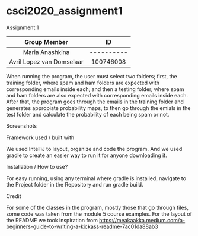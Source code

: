 # csci2020_assignment1
Assignment 1 

| Group Member               | ID         |
|:--------------------------:|:----------:|
| Maria Anashkina            | ---------- |
| Avril Lopez van Domselaar  | 100746008  |

When running the program, the user must select two folders; first, the training folder, where spam and ham folders are expected with corresponding emails inside each; and then a testing folder, where spam and ham folders are also expected with corresponding emails inside each.
After that, the program goes through the emails in the training folder and generates appropiate probability maps, to then go through the emials in the test folder and calculate the probability of each being spam or not.


Screenshots


Framework used / built with

We used IntelliJ to layout, organize and code the program.
And we used gradle to create an easier way to run it for anyone downloading it.

Installation / How to use?

For easy running, using any terminal where gradle is installed, navigate to the Project folder in the Repository and run gradle build.

Credit

For some of the classes in the program, mostly those that go through files, some code was taken from the module 5 course examples.
For the layout of the README we took inspiration from https://meakaakka.medium.com/a-beginners-guide-to-writing-a-kickass-readme-7ac01da88ab3

